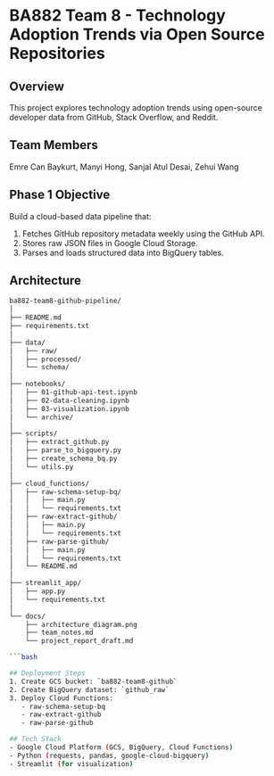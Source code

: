 # BA882 Team 8 - Technology Adoption Trends via Open Source Repositories

## Overview
This project explores technology adoption trends using open-source developer data from GitHub, Stack Overflow, and Reddit.

## Team Members
Emre Can Baykurt, Manyi Hong, Sanjal Atul Desai, Zehui Wang

## Phase 1 Objective
Build a cloud-based data pipeline that:
1. Fetches GitHub repository metadata weekly using the GitHub API.
2. Stores raw JSON files in Google Cloud Storage.
3. Parses and loads structured data into BigQuery tables.

##  Architecture
```bash
ba882-team8-github-pipeline/
│
├── README.md
├── requirements.txt
│
├── data/
│   ├── raw/
│   ├── processed/
│   └── schema/
│
├── notebooks/
│   ├── 01-github-api-test.ipynb
│   ├── 02-data-cleaning.ipynb
│   ├── 03-visualization.ipynb
│   └── archive/
│
├── scripts/
│   ├── extract_github.py
│   ├── parse_to_bigquery.py
│   ├── create_schema_bq.py
│   └── utils.py
│
├── cloud_functions/
│   ├── raw-schema-setup-bq/
│   │   ├── main.py
│   │   └── requirements.txt
│   ├── raw-extract-github/
│   │   ├── main.py
│   │   └── requirements.txt
│   ├── raw-parse-github/
│   │   ├── main.py
│   │   └── requirements.txt
│   └── README.md
│
├── streamlit_app/
│   ├── app.py
│   └── requirements.txt
│
└── docs/
    ├── architecture_diagram.png
    ├── team_notes.md
    └── project_report_draft.md

```bash

## Deployment Steps
1. Create GCS bucket: `ba882-team8-github`
2. Create BigQuery dataset: `github_raw`
3. Deploy Cloud Functions:
   - raw-schema-setup-bq
   - raw-extract-github
   - raw-parse-github

## Tech Stack
- Google Cloud Platform (GCS, BigQuery, Cloud Functions)
- Python (requests, pandas, google-cloud-bigquery)
- Streamlit (for visualization)

